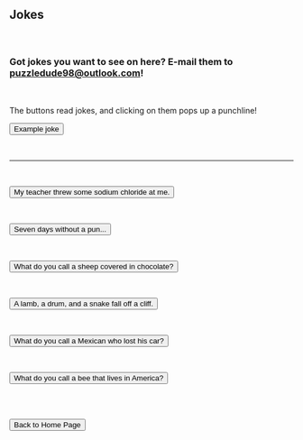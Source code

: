 <html>

<head>

<title>Jokes</title>

</head>

<p>

<h2>

Jokes

</h2>

</p>

<br>

<h3>Got jokes you want to see on here? E-mail them to <a href="mailto:puzzledude98@outlook.com?subject=Joke%20Suggestion">puzzledude98@outlook.com</a>!</h3>

<br>

The buttons read jokes, and clicking on them pops up a punchline!

<button onclick="alert('Example punchline');">Example joke</button>

<br>

------------------------------------------------------------------------

<br>

<button onclick="alert('Thats a salt!');">My teacher threw some sodium chloride at me.</button>

<br>

<button onclick="alert('Makes one weak');">Seven days without a pun...</button>

<br>

<button onclick="alert('A candy baa');">What do you call a sheep covered in chocolate?</button>

<br>

<button onclick="alert('Ba dum tsss!');">A lamb, a drum, and a snake fall off a cliff.</button>

<br>

<button onclick="alert('Carlos');">What do you call a Mexican who lost his car?</button>

<br>

<button onclick="alert('A USB');">What do you call a bee that lives in America?</button>

<!--<br>

<button onclick="alert('PLine');">Joke</button>-->

<br><br>

<button onclick="window.location.href = 'index.html';">Back to Home Page</button>
<html>

